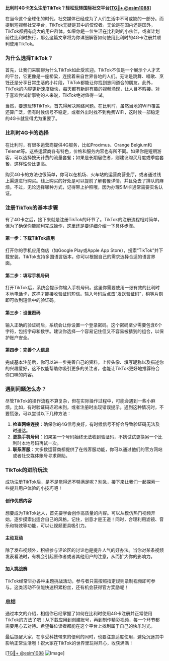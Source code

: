 **比利时4G卡怎么注册TikTok？轻松玩转国际社交平台[[TG💪+ @esim1088](https://t.me/s/esim1088)]**

在当今这个全球化的时代，社交媒体已经成为了人们生活中不可或缺的一部分。而提到短视频社交平台，TikTok无疑是其中的佼佼者。无论是在国内还是国外，TikTok都拥有庞大的用户群体。如果你是一位生活在比利时的小伙伴，或者计划前往比利时旅行，那么这篇文章将为你详细解答如何使用比利时的4G卡注册并顺利使用TikTok。

### 为什么选择TikTok？

首先，让我们来聊聊为什么TikTok如此受欢迎。TikTok不仅是一个展示个人才艺的平台，它更像是一座桥梁，连接着来自世界各地的人们。无论是跳舞、唱歌、烹饪还是分享日常生活的小片段，TikTok都能让你找到志同道合的朋友。此外，TikTok的内容更新速度极快，每天都有新鲜有趣的视频涌现，让人目不暇接。对于喜欢尝试新事物的人来说，TikTok绝对值得一试。

当然，要想玩转TikTok，首先得解决网络问题。在比利时，虽然当地的WiFi覆盖还算广泛，但有时候信号不稳定，或者外出时找不到免费WiFi，这时候一部稳定的4G卡就显得尤为重要了。

### 比利时4G卡的选择

在比利时，有很多运营商提供4G服务，比如Proximus、Orange Belgium和Telenet等。这些运营商各有特色，价格和服务内容也有所不同。如果你是短期游客，可以选择按天计费的流量套餐；如果是长期居住者，则建议购买月度或季度套餐，这样性价比更高。

购买4G卡的方法也很简单，你可以在机场、火车站的运营商营业厅，或者通过线上渠道进行购买。线上购买的好处是可以提前了解套餐详情，并且免去了排队的麻烦。不过，无论选择哪种方式，记得带上护照哦，因为办理SIM卡通常需要实名认证。

### 注册TikTok的基本步骤

有了4G卡之后，接下来就是注册TikTok的环节了。TikTok的注册流程相对简单，但为了确保你能顺利完成操作，这里还是要详细介绍一下具体步骤。

#### 第一步：下载TikTok应用

打开你的手机应用商店（如Google Play或Apple App Store），搜索“TikTok”并下载安装。TikTok支持多国语言版本，你可以根据自己的需求选择合适的语言界面。

#### 第二步：填写手机号码

打开TikTok后，系统会提示你输入手机号码。这里你需要使用一张有效的比利时本地电话卡，这样才能接收验证码短信。输入号码后点击“发送验证码”，稍等片刻即可收到短信中的验证码。

#### 第三步：设置密码

输入正确的验证码后，系统会让你设置一个登录密码。这个密码至少需要包含6个字符，包括字母和数字。建议你选择一个容易记住但又不容易被猜到的组合，以保护账户安全。

#### 第四步：完善个人信息

完成基本注册后，你可以进一步完善自己的资料。上传头像、填写昵称以及描述你的兴趣爱好，这不仅能帮助你吸引更多的关注者，也能让TikTok更好地推荐符合你口味的内容。

### 遇到问题怎么办？

尽管TikTok的操作流程不算复杂，但在实际操作过程中，可能会遇到一些小麻烦。比如，有时验证码迟迟未到，或者注册时出现错误提示。遇到这种情况时，不要慌张，可以尝试以下几种方法：

1. **检查网络连接**：确保你的4G信号良好，有时候信号不好会导致验证码无法及时送达。
2. **更换手机号码**：如果第一个号码始终无法收到验证码，不妨试试更换另一个比利时本地号码再试一次。
3. **联系客服**：大多数运营商都提供了在线客服功能，你可以通过他们的官方网站或者社交媒体账号寻求帮助。

### TikTok的进阶玩法

成功注册TikTok后，是不是觉得还不够满足呢？别急，接下来让我们一起探索一些提升用户体验的小技巧吧！

#### 创作优质内容

想要成为TikTok达人，首先要学会创作高质量的内容。可以从模仿热门视频开始，逐步摸索出适合自己的风格。记住，创意才是王道！同时，合理利用滤镜、音乐和特效等功能，可以让视频更具吸引力。

#### 主动互动

除了发布视频外，积极参与评论区的讨论也是提升人气的好办法。当你对某条视频发表看法时，有机会引起原作者或者其他用户的注意，从而扩大你的影响力。

#### 加入挑战赛

TikTok经常举办各种主题挑战活动，参与者只需按照指定规则录制视频即可参与。这类活动不仅能快速积累粉丝，还有机会获得官方奖励呢！

### 总结

通过本文的介绍，相信你已经掌握了如何在比利时使用4G卡注册并正常使用TikTok的方法了吧！从下载应用到创建账号，再到制作精彩视频，每一个环节都需要用心去对待。希望每位读者都能在这个平台上找到属于自己的快乐时光。

最后提醒大家，在享受科技带来的便利的同时，也要注意适度使用，避免沉迷其中影响正常生活哦！祝大家在TikTok的世界里玩得开心，收获满满！

[[TG💪+ @esim1088](https://t.me/s/esim1088) ![Image](https://i.postimg.cc/4NQfJmqS/Snipaste-2025-05-13-00-14-12.png)]